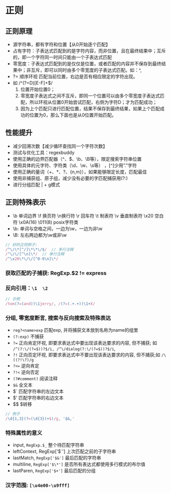 # 正则

## 正则原理

- 源字符串，都有字符和位置【从0开始逐个匹配】
- 占有字符：子表达式匹配到的是字符内容，而非位置，且在最终结果中；互斥的，即一个字符同一时间只能由一个子表达式匹配
- 零宽度：子表达式匹配到的是仅仅是位置，或者匹配的内容并不保存到最终结果中；非互斥，即可以同时由多个零宽度的子表达式匹配。如：^,
- ?= 顺序环视 匹配当前位置，右边是否有相应限定的字符出现。
- 如 /^(?=D)[E-F]+$/
  1. 位置开始位置0；
  2. 零宽度子表达式之间不互斥，即同一个位置可以由多个零宽度子表达式匹配，所以环视从位置0开始尝试匹配，右侧为字符D；才为匹配成功；
  3. 因为上个匹配只进行匹配位置，结果不保存到最终结果，如果上个匹配成功的位置为0，那么下面也是从0位置开始匹配。

## 性能提升

- 减少回溯次数【减少循环查找同一个字符次数】
- 测试与优化工具：regexbuddy
- 使用正确的边界匹配器（^、$、\b、\B等），限定搜索字符串位置
- 使用具体的元字符、字符类（\d、\w、\s等） ，[^]少用”.”字符
- 使用正确的量词（+、\*、?、{n,m}），如果能够限定长度，匹配最佳
- 使用非捕获组、原子组，减少没有必要的字匹配捕获用(?:)
- 进行分组匹配 | + g模式

## 正则特殊表示

- \b 单词边界 \f 换页符  \n换行符  \r 回车符 \t 制表符 \v 垂直制表符  \x20 空白符  \x0A(16)  \011(8)  posix字符类
- \b: 单词与空格之间，一边为\w，一边为非\w
- \B: 左右两边都为\w或非\w

```js
// 好的正则例子:
/^\/\*[^/]\*\*\/$/  // 多行注释
/^\/\/[^\n]\*/  // 单行注释
/^\x20\*\/\/[^0-9\n]\*/
```

### 获取匹配的子捕获: RegExp.$2 != express

### 反向引用：`\1  \2`

```js
// 示例
/tom(?=(and))\1jerry/, /(?=(.+.+))\1+X/
```

### 分组, 零宽度断言, 搜索与反向搜索及特殊表达

- `reg?<name>exp` 匹配exp, 并将捕获文本放到名称为name的组里
- `(?:exp)` 不捕获
- `?=` 正向肯定环视, 即要求表达式中要出现该表达要求的内容, 但不捕获; 如 `/^(?:\/(?=$))?$/i, /^\/dialog(?:\/(?=$))?$/i`,
- `?!` 正向否定环视, 即要求表达式中不要出现该表达要求的内容, 但不捕获;如 `/\((?!\?)/g`
- `?<=` 逆向肯定
- `?!<` 逆向否定
- `(?#comment)` 阅读注释
- `$&` 全文本
- $\` 匹配字符串的左边文本
- $' 匹配字符串的右边文本
- $$  $转移


```js
// 例子
/\d{1,3}(?=(\d{3})+$)/g, '$&,'
```


### 特殊属性的意义

- input, `RegExp.$_` 整个待匹配字符串
- leftContext, RegExp['$\`'] 上次匹配之前的子字符串
- lastMatch, `RegExp['$&']` 最后匹配的字符串
- multiline, `RegExp['$\*']` 是否所有表达式都使用多行模式的布尔值
- lastParen, `RegExp['$+']` 最后匹配的分组

### 汉字范围: `[\u4e00-\u9fff]`
